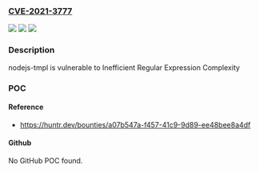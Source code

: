 ### [CVE-2021-3777](https://cve.mitre.org/cgi-bin/cvename.cgi?name=CVE-2021-3777)
![](https://img.shields.io/static/v1?label=Product&message=daaku%2Fnodejs-tmpl&color=blue)
![](https://img.shields.io/static/v1?label=Version&message=%3C%201.0.5%20&color=brighgreen)
![](https://img.shields.io/static/v1?label=Vulnerability&message=CWE-1333%20Inefficient%20Regular%20Expression%20Complexity&color=brighgreen)

### Description

nodejs-tmpl is vulnerable to Inefficient Regular Expression Complexity

### POC

#### Reference
- https://huntr.dev/bounties/a07b547a-f457-41c9-9d89-ee48bee8a4df

#### Github
No GitHub POC found.

